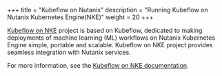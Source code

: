 +++
title = "Kubeflow on Nutanix"
description = "Running Kubeflow on Nutanix Kubernetes Engine(NKE)"
weight = 20
+++

[Kubeflow on NKE](https://nutanix.github.io/kubeflow-manifests/) project is based on Kubeflow, dedicated to making deployments of machine learning (ML) workflows on Nutanix Kubernetes Engine simple, portable and scalable. Kubeflow on NKE project provides seamless integration with Nutanix services.

For more information, see the [Kubeflow on NKE documentation](https://nutanix.github.io/kubeflow-manifests/docs/).